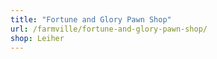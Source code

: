 ```yaml
---
title: "Fortune and Glory Pawn Shop"
url: /farmville/fortune-and-glory-pawn-shop/
shop: Leiher
---
```


